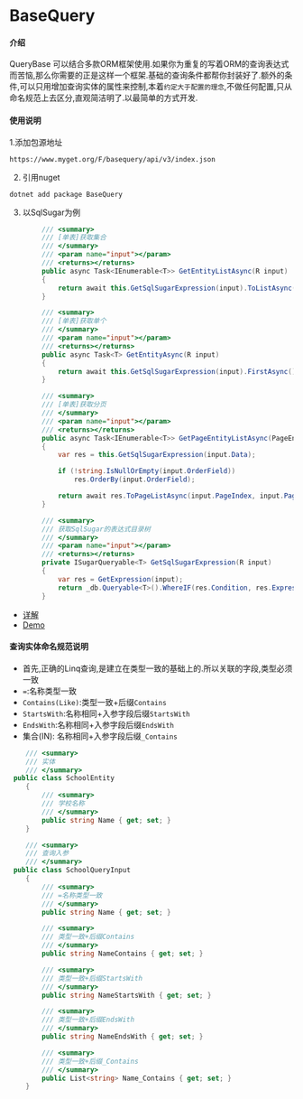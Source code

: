 # BaseQuery

#### 介绍
QueryBase 可以结合多款ORM框架使用.如果你为重复的写着ORM的查询表达式而苦恼,那么你需要的正是这样一个框架.基础的查询条件都帮你封装好了.额外的条件,可以只用增加查询实体的属性来控制,本着`约定大于配置的理念`,不做任何配置,只从命名规范上去区分,直观简洁明了.以最简单的方式开发.

#### 使用说明

1.添加包源地址
``` shell
https://www.myget.org/F/basequery/api/v3/index.json
```
2.  引用nuget
``` shell
dotnet add package BaseQuery
```
3.  以SqlSugar为例
``` C#
        /// <summary>
        /// [单表]获取集合
        /// </summary>
        /// <param name="input"></param>
        /// <returns></returns>
        public async Task<IEnumerable<T>> GetEntityListAsync(R input)
        {
            return await this.GetSqlSugarExpression(input).ToListAsync();
        }

        /// <summary>
        /// [单表]获取单个
        /// </summary>
        /// <param name="input"></param>
        /// <returns></returns>
        public async Task<T> GetEntityAsync(R input)
        {
            return await this.GetSqlSugarExpression(input).FirstAsync();
        }

        /// <summary>
        /// [单表]获取分页
        /// </summary>
        /// <param name="input"></param>
        /// <returns></returns>
        public async Task<IEnumerable<T>> GetPageEntityListAsync(PageEntity<R> input)
        {
            var res = this.GetSqlSugarExpression(input.Data);

            if (!string.IsNullOrEmpty(input.OrderField))
                res.OrderBy(input.OrderField);

            return await res.ToPageListAsync(input.PageIndex, input.PageSize, input.Total);
        }

        /// <summary>
        /// 获取SqlSugar的表达式目录树
        /// </summary>
        /// <param name="input"></param>
        /// <returns></returns>
        private ISugarQueryable<T> GetSqlSugarExpression(R input)
        {
            var res = GetExpression(input);
            return _db.Queryable<T>().WhereIF(res.Condition, res.Expression);
        }
```

- [详解](https://www.cnblogs.com/vsnb/p/16069606.html)
- [Demo](https://gitee.com/ArchitectAllen/base-query-demo.git)

#### 查询实体命名规范说明
- 首先,正确的Linq查询,是建立在类型一致的基础上的.所以关联的字段,类型必须一致
- `=`:名称类型一致
- `Contains(Like)`:类型一致+后缀`Contains`
- `StartsWith`:名称相同+入参字段后缀`StartsWith`
- `EndsWith`:名称相同+入参字段后缀`EndsWith`
- 集合(IN): 名称相同+入参字段后缀`_Contains`

``` C#
    /// <summary>
    /// 实体
    /// </summary>
 public class SchoolEntity
    {
        /// <summary>
        /// 学校名称
        /// </summary>
        public string Name { get; set; }
    }

    /// <summary>
    /// 查询入参
    /// </summary>
 public class SchoolQueryInput
    {
        /// <summary>
        /// =名称类型一致
        /// </summary>
        public string Name { get; set; }

        /// <summary>
        /// 类型一致+后缀Contains
        /// </summary>
        public string NameContains { get; set; }

        /// <summary>
        /// 类型一致+后缀StartsWith
        /// </summary>
        public string NameStartsWith { get; set; }

        /// <summary>
        /// 类型一致+后缀EndsWith
        /// </summary>
        public string NameEndsWith { get; set; }

        /// <summary>
        /// 类型一致+后缀_Contains
        /// </summary>
        public List<string> Name_Contains { get; set; }
    }
```